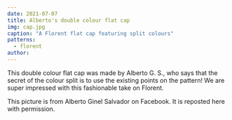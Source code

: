 ```yaml
---
date: 2021-07-07
title: Alberto's double colour flat cap
img: cap.jpg
caption: "A Florent flat cap featuring split colours"
patterns:
  - florent
author:
---
```


This double colour flat cap was made by Alberto G. S., who says that the secret of the colour split is to use the existing points on the pattern! We are super impressed with this fashionable take on Florent.

<Note>

This picture is from Alberto Ginel Salvador on Facebook. It is reposted here with permission.

</Note>
